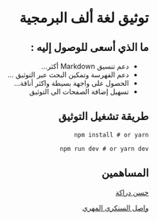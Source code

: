 <div dir="RTL">

# توثيق لغة ألف البرمجية

## ما الذي أسعى للوصول إليه :
 - دعم تنسيق Markdown أكثر...
 - دعم الفهرسة وتمكين البحث عبر التوثيق ...
 - الحصول على واجهة بسيطة واكثر أناقة...
 - تسهيل إضافة الصفحات الى التوثيق

 
## طريقة تشغيل التوثيق

```
npm install # or yarn

npm run dev # or yarn dev
```

## المساهمين
[حسن دراكة](https://github.com/hassandraga)

[واصل السنكري المهري](https://github.com/waseeld)


</div>